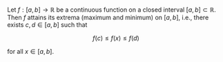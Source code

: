 Let $f: [a, b] \to \mathbb{R}$ be a continuous function on a closed interval $[a, b] \subset \mathbb{R}$. Then $f$ attains its extrema (maximum and minimum) on $[a, b]$, i.e., there exists $c, d\in [a, b]$ such that

$$
f(c) \leq f(x) \leq f(d)
$$

for all $x \in [a, b]$.
